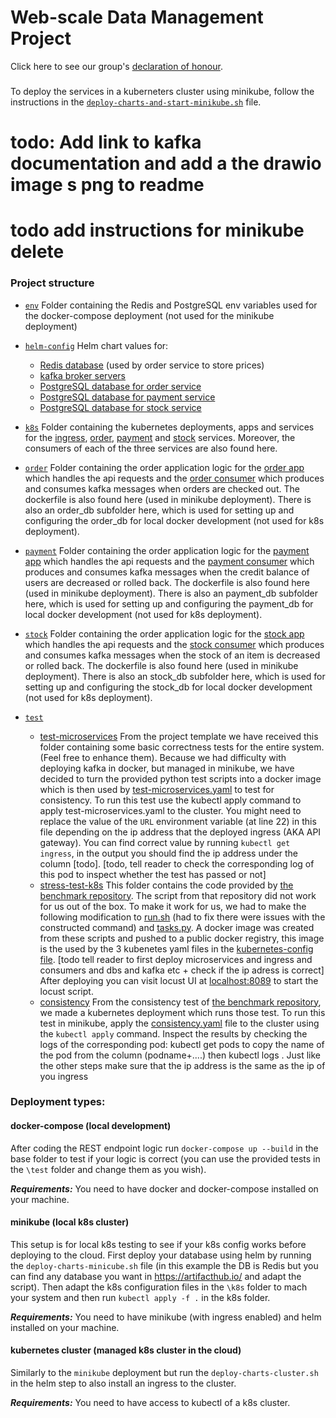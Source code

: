 # Web-scale Data Management Project

Click here to see our group's [declaration of honour](DeclarationOfHonour.md).

###
To deploy the services in a kuberneters cluster using minikube, follow the instructions in the [`deploy-charts-and-start-minikube.sh`](deploy-charts-and-start-minikube.sh) file.

# todo: Add link to kafka documentation and add a the drawio image s png to readme
# todo add instructions for minikube delete
### Project structure

* [`env`](env)
    Folder containing the Redis and PostgreSQL env variables used for the docker-compose deployment (not used for the minikube deployment)
    
* [`helm-config`](helm-config) 
   Helm chart values for:
   - [Redis database](helm-config/redis-helm-values.yaml) (used by order service to store prices)
   - [kafka broker servers](helm-config/kafka.yaml)
   - [PostgreSQL database for order service](helm-config/order-db.yaml)
   - [PostgreSQL database for payment service](helm-config/payment-db.yaml)
   - [PostgreSQL database for stock service](helm-config/stock-db.yaml)
        
* [`k8s`](k8s)
    Folder containing the kubernetes deployments, apps and services for the [ingress](k8s/ingress-service.yaml), [order](k8s/order-app.yaml), [payment](k8s/user-app.yaml) and [stock](k8s/stock-app.yaml) services. Moreover, the consumers of each of the three services are also found here.
    
* [`order`](order)
    Folder containing the order application logic for the [order app](order/app.py) which handles the api requests and the [order consumer](order/consumer.py) which produces and consumes kafka messages when orders are checked out. The dockerfile is also found here (used in minikube deployment). There is also an order_db subfolder here, which is used for setting up and configuring the order_db for local docker development (not used for k8s deployment). 
    
* [`payment`](payment)
    Folder containing the order application logic for the [payment app](payment/app.py) which handles the api requests and the [payment consumer](payment/consumer.py) which produces and consumes kafka messages when the credit balance of users are decreased or rolled back. The dockerfile is also found here (used in minikube deployment). There is also an payment_db subfolder here, which is used for setting up and configuring the payment_db for local docker development (not used for k8s deployment).

* [`stock`](stock)
    Folder containing the order application logic for the [stock app](stock/app.py) which handles the api requests and the [stock consumer](stock/consumer.py) which produces and consumes kafka messages when the stock of an item is decreased or rolled back. The dockerfile is also found here (used in minikube deployment). There is also an stock_db subfolder here, which is used for setting up and configuring the stock_db for local docker development (not used for k8s deployment).
* [`test`](test)
    * [test-microservices](test/test-microservices/) From the project template we have received this folder containing some basic correctness tests for the entire system. (Feel free to enhance them). Because we had difficulty with deploying kafka in docker, but managed in minikube, we have decided to turn the provided python test scripts into a docker image which is then used by [test-microservices.yaml](test/test-microservices/test-microservice.yaml) to test for consistency. To run this test use the kubectl apply command to apply test-microservices.yaml to the cluster. You might need to replace the value of the `URL` environment variable (at line 22) in this file depending on the ip address that the deployed ingress (AKA API gateway). You can find correct value by running `kubectl get ingress`, in the output you should find the ip address under the column [todo]. [todo, tell reader to check the corresponding log of this pod to inspect whether the test has passed or not]
    * [stress-test-k8s](test/stress-test-k8s/) This folder contains the code provided by [the benchmark repository](https://github.com/delftdata/wdm-project-benchmark). The script from that repository did not work for us out of the box. To make it work for us, we had to make the following modification to [run.sh](test/stress-test-k8s/docker-image/locust-tasks/run.sh) (had to fix there were issues with the constructed command) and [tasks.py](test/stress-test-k8s/docker-image/locust-tasks/tasks.py). A docker image was created from these scripts and pushed to a public docker registry, this image is the used by the 3 kubenetes yaml files in the [kubernetes-config file](test/stress-test-k8s/kubernetes-config/). [todo tell reader to first deploy microservices and ingress and consumers and dbs and kafka etc + check if the ip adress is correct] After deploying you can visit locust UI at [localhost:8089](http://localhost:8089) to start the locust script.
    * [consistency](test/consistency/) From the consistency test of [the benchmark repository](https://github.com/delftdata/wdm-project-benchmark), we made a kubernetes deployment which runs those test. To run this test in minikube, apply the [consistency.yaml](test/consistency/consistency.yaml) file to the cluster using the `kubectl apply` command. Inspect the results by checking the logs of the corresponding pod: kubectl get pods to copy the name of the pod from the column (podname+....) then kubectl logs <paste the pod name you copied>. Just like the other steps make sure that the ip address is the same as the ip of you ingress


### Deployment types:

#### docker-compose (local development)

After coding the REST endpoint logic run `docker-compose up --build` in the base folder to test if your logic is correct
(you can use the provided tests in the `\test` folder and change them as you wish). 

***Requirements:*** You need to have docker and docker-compose installed on your machine.

#### minikube (local k8s cluster)

This setup is for local k8s testing to see if your k8s config works before deploying to the cloud. 
First deploy your database using helm by running the `deploy-charts-minicube.sh` file (in this example the DB is Redis 
but you can find any database you want in https://artifacthub.io/ and adapt the script). Then adapt the k8s configuration files in the
`\k8s` folder to mach your system and then run `kubectl apply -f .` in the k8s folder. 

***Requirements:*** You need to have minikube (with ingress enabled) and helm installed on your machine.

#### kubernetes cluster (managed k8s cluster in the cloud)

Similarly to the `minikube` deployment but run the `deploy-charts-cluster.sh` in the helm step to also install an ingress to the cluster. 

***Requirements:*** You need to have access to kubectl of a k8s cluster.
